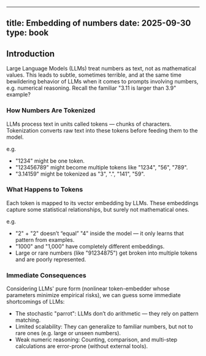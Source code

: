 
---
title: Embedding of numbers
date: 2025-09-30
type: book
---

## Introduction

Large Language Models (LLMs) treat numbers as text, not as mathematical values. 
This leads to subtle, sometimes terrible, and at the same time bewildering behavior of LLMs when it comes to prompts involving numbers, e.g. numerical reasoning.
Recall the familiar "3.11 is larger than 3.9" example?

### How Numbers Are Tokenized

LLMs process text in units called tokens — chunks of characters. Tokenization converts raw text into these tokens before feeding them to the model.

e.g.
- "1234" might be one token.
- "123456789" might become multiple tokens like "1234", "56", "789".
- "3.14159" might be tokenized as "3", ".", "141", "59".

### What Happens to Tokens

Each token is mapped to its vector embedding by LLMs. 
These embeddings capture some statistical relationships, but surely not mathematical ones.

e.g.
- "2" + "2" doesn’t “equal” "4" inside the model — it only learns that pattern from examples.
- "1000" and "1,000" have completely different embeddings.
- Large or rare numbers (like "91234875") get broken into multiple tokens and are poorly represented.

### Immediate Consequences

Considering LLMs' pure form (nonlinear token-embedder whose parameters minimize empirical risks), we can guess some immediate shortcomings of LLMs:

- The stochastic "parrot": LLMs don’t do arithmetic — they rely on pattern matching.
- Limited scalability: They can generalize to familiar numbers, but not to rare ones (e.g. large or unseen numbers).
- Weak numeric reasoning: Counting, comparison, and multi-step calculations are error-prone (without external tools).

<!-- 글쓰기 관련 참조: https://bootstrap.hugoblox.com/content/writing-markdown-latex/ 

마크다운인데, 뭔가 더 들어가있다.


## Heading 2
### Heading 3
#### Heading 4

Italics with _underscores_.

Bold with **asterisks**.

Combined emphasis with **asterisks and _underscores_**.

Strikethrough with ~~two tildes~~. -->

